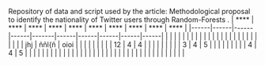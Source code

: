 Repository of data and script used by the article: Methodological proposal to identify the nationality of Twitter users through Random-Forests .
| **** | **** | **** | **** | ****  | **** | **** | **** | **** | **** |
|------|------|------|------|-------|------|------|------|------|------|
|      |      |      |      |       |      |      |      |      |      |
|      |      |      |      |       |      |      |      |      |      |
|      |      |      | jhj  | ññl{ñ | oioi |      |      |      |      |
|      |      |      | 12   | 4     | 4    |      |      |      |      |
|      |      |      | 3    | 4     | 5    |      |      |      |      |
|      |      |      | 4    | 4     | 5    |      |      |      |      |
|      |      |      |      |       |      |      |      |      |      |
|      |      |      |      |       |      |      |      |      |      |
|      |      |      |      |       |      |      |      |      |      |
